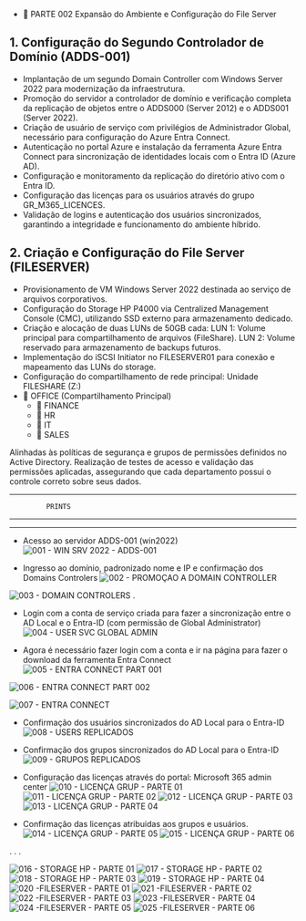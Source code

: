 + 📍 PARTE 002  Expansão do Ambiente e Configuração do File Server

## 1. Configuração do Segundo Controlador de Domínio (ADDS-001)

 - Implantação de um segundo Domain Controller com Windows Server 2022 para modernização da infraestrutura.
 - Promoção do servidor a controlador de domínio e verificação completa da replicação de objetos entre o ADDS000 (Server 2012) e o ADDS001 (Server 2022).
 - Criação de usuário de serviço com privilégios de Administrador Global, necessário para configuração do Azure Entra Connect.
 - Autenticação no portal Azure e instalação da ferramenta Azure Entra Connect para sincronização de identidades locais com o Entra ID (Azure AD).
 - Configuração e monitoramento da replicação do diretório ativo com o Entra ID.
 - Configuração das licenças para os usuários através do grupo GR_M365_LICENCES.
 - Validação de logins e autenticação dos usuários sincronizados, garantindo a integridade e funcionamento do ambiente híbrido.

## 2. Criação e Configuração do File Server (FILESERVER)

- Provisionamento de VM Windows Server 2022 destinada ao serviço de arquivos corporativos.
- Configuração do Storage HP P4000 via Centralized Management Console (CMC), utilizando SSD externo para armazenamento dedicado.
- Criação e alocação de duas LUNs de 50GB cada:
   LUN 1: Volume principal para compartilhamento de arquivos (FileShare).
   LUN 2: Volume reservado para armazenamento de backups futuros.
- Implementação do iSCSI Initiator no FILESERVER01 para conexão e mapeamento das LUNs do storage.
- Configuração do compartilhamento de rede principal: 
    Unidade FILESHARE (Z:)
- 📁 OFFICE (Compartilhamento Principal)
  - 📁 FINANCE
  - 📁 HR
  - 📁 IT
  - 📁 SALES


 Alinhadas às políticas de segurança e grupos de permissões definidos no Active Directory.
 Realização de testes de acesso e validação das permissões aplicadas, assegurando que cada departamento possui o controle correto sobre seus dados.

 *****************************
             PRINTS
 ******************************
---

- Acesso ao servidor ADDS-001 (win2022)
![001 - WIN SRV 2022 - ADDS-001](https://github.com/user-attachments/assets/e63152ee-ab2e-4e13-8ffe-c0ba05df91a1)

- Ingresso ao domínio, padronizado nome e IP e confirmação dos Domains Controlers
![002 - PROMOÇAO A DOMAIN CONTROLLER](https://github.com/user-attachments/assets/b7269322-cfd5-4071-ac16-4e163b5cd825)


![003 - DOMAIN CONTROLERS](https://github.com/user-attachments/assets/b9e04339-34e4-4292-aeb6-51b2a17f9e99)
.
- Login com a conta de serviço criada para fazer a sincronização entre o AD Local e o Entra-ID (com permissão de Global Administrator)
![004 - USER SVC GLOBAL ADMIN](https://github.com/user-attachments/assets/ef8e88e1-d613-4602-a34e-d4645c7c8c94)

- Agora é necessário fazer login com a conta e ir na página para fazer o download da ferramenta Entra Connect
![005 - ENTRA CONNECT PART 001](https://github.com/user-attachments/assets/8f166f9c-7cad-43a3-ab65-aed9f399f0ba)

![006 - ENTRA CONNECT PART 002](https://github.com/user-attachments/assets/1d343ed8-01d8-4d56-a501-d3dda21a5fb9)

![007 - ENTRA CONNECT](https://github.com/user-attachments/assets/cc3f25fd-8106-48ae-a046-505d9d12428f)

- Confirmação dos usuários sincronizados do AD Local para o Entra-ID
![008 - USERS REPLICADOS](https://github.com/user-attachments/assets/424a0d49-d7b3-4d9e-b641-06d091392a11)

- Confirmação dos grupos sincronizados do AD Local para o Entra-ID
![009 - GRUPOS REPLICADOS](https://github.com/user-attachments/assets/c3e069d2-6de5-44d5-ae97-b2a7ff3a3603)

- Configuração das licenças através do portal: Microsoft 365 admin center
![010 - LICENÇA GRUP - PARTE 01](https://github.com/user-attachments/assets/a6867185-cc5e-482d-95cb-914952c65408)
![011 - LICENÇA GRUP - PARTE 02](https://github.com/user-attachments/assets/78b10c9e-d4cc-47be-802d-f30ad3c22a23)
![012 - LICENÇA GRUP - PARTE 03](https://github.com/user-attachments/assets/5bec9e05-aa50-4672-990d-5665ac3f9230)
![013 - LICENÇA GRUP - PARTE 04](https://github.com/user-attachments/assets/1f6b5745-412f-4797-a887-55c2f26cd403)

- Confirmação das licenças atribuidas aos grupos e usuários.
![014 - LICENÇA GRUP - PARTE 05](https://github.com/user-attachments/assets/ae78ad6b-5676-48f6-89e6-f60515a60d18)
![015 - LICENÇA GRUP - PARTE 06](https://github.com/user-attachments/assets/5471c8cd-60bd-4938-bd45-4217b71d8544)

.
.
.

![016 - STORAGE HP - PARTE 01](https://github.com/user-attachments/assets/f2d9c2dc-5b2e-4d3a-886d-81375ea4730b)
![017 - STORAGE HP - PARTE 02](https://github.com/user-attachments/assets/f6b98c7d-3898-4a9f-abb2-b38382ff2c23)
![018 - STORAGE HP - PARTE 03](https://github.com/user-attachments/assets/37a0ed60-4a16-402e-b5f4-1fc8ba49322b)
![019 - STORAGE HP - PARTE 04](https://github.com/user-attachments/assets/6bb306fb-1a90-4c36-a180-fc6c69226d10)
![020 -FILESERVER - PARTE 01](https://github.com/user-attachments/assets/1d561acd-a74b-4808-bedb-5dd56d968b25)
![021 -FILESERVER - PARTE 02](https://github.com/user-attachments/assets/80e9d081-5a5f-46b3-bc27-db0dbfb97168)
![022 -FILESERVER - PARTE 03](https://github.com/user-attachments/assets/1d4c3688-b24f-4336-8400-dfacbeab11c8)
![023 -FILESERVER - PARTE 04](https://github.com/user-attachments/assets/c17526e2-4771-42d2-b16f-4fab74dd32a1)
![024 -FILESERVER - PARTE 05](https://github.com/user-attachments/assets/1c0935d0-b6a6-43a4-adc1-101e6d6f7fdd)
![025 -FILESERVER - PARTE 06](https://github.com/user-attachments/assets/83a8c5a1-1ba1-4a29-ac6c-acd4c659b64d)













